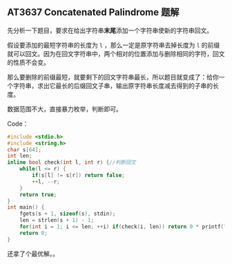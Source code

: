 ## AT3637 Concatenated Palindrome 题解

先分析一下题目，要求在给出字符串**末尾**添加一个字符串使新的字符串回文。

假设要添加的最短字符串的长度为 `l` ，那么一定是原字符串去掉长度为 `l` 的前缀就可以回文。因为在回文字符串中，两个相对的位置添加与删除相同的字符，回文的性质不会变。

那么要删除的前缀最短，就要剩下的回文字符串最长，所以题目就变成了：给你一个字符串，求出它最长的后缀回文子串，输出原字符串长度减去得到的子串的长度。

数据范围不大，直接暴力枚举，判断即可。

Code：
```cpp
#include <stdio.h>
#include <string.h>
char s[64];
int len;
inline bool check(int l, int r) {//判断回文
	while(l <= r) {
		if(s[l] != s[r]) return false;
		++l, --r;
	}
	return true;
}
int main() {
	fgets(s + 1, sizeof(s), stdin);
	len = strlen(s + 1) - 1;
	for(int i = 1; i <= len; ++i) if(check(i, len)) return 0 * printf("%d", i - 1);//暴力枚举
	return 0;
}
```

还拿了个最优解。。